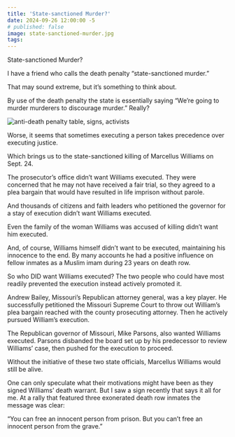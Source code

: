 ```yaml
---
title: 'State-sanctioned Murder?'
date: 2024-09-26 12:00:00 -5
# published: false
image: state-sanctioned-murder.jpg
tags:
---
```

State-sanctioned Murder? 

I have a friend who calls the death penalty “state-sanctioned murder.” 

That may sound extreme, but it’s something to think about.  

By use of the death penalty the state is essentially saying “We’re going to
murder murderers to discourage murder.” Really?
<!-- excerpt -->
<img src="{{image}}" alt="anti-death penalty table, signs, activists">

Worse, it seems that sometimes executing a person takes precedence over
executing justice. 

Which brings us to the state-sanctioned killing of Marcellus Williams on Sept.
24.

The prosecutor’s office didn’t want Williams executed. They were concerned that
he may not have received a fair trial, so they agreed to a plea bargain that
would have resulted in life imprison without parole. 

And thousands of citizens and faith leaders who petitioned the governor for a
stay of execution didn’t want Williams executed. 

Even the family of the woman Williams was accused of killing didn’t want him
executed.

And, of course, Williams himself didn’t want to be executed, maintaining his
innocence to the end. By many accounts he had a positive influence on fellow
inmates as a Muslim imam during 23 years on death row. 

So who DID want Williams executed? The two people who could have most readily
prevented the execution instead actively promoted it.  

Andrew Bailey, Missouri’s Republican attorney general, was a key player. He
successfully petitioned the Missouri Supreme Court to throw out William’s plea
bargain reached with the county prosecuting attorney. Then he actively pursued
William’s execution.

The Republican governor of Missouri, Mike Parsons, also wanted Williams
executed. Parsons disbanded the board set up by his predecessor to review
Williams’ case, then pushed for the execution to proceed. 

Without the initiative of these two state officials, Marcellus Williams would
still be alive.

One can only speculate what their motivations might have been as they signed
Williams’ death warrant. But I saw a sign recently that says it all for me. At
a rally that featured three exonerated death row inmates the message was clear: 

“You can free an innocent person from prison. But you can’t free an innocent
person from the grave.”

